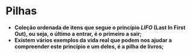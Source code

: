 # Pilhas

- **Coleção ordenada de itens que segue o princípio _LIFO_ (Last In First Out), ou seja, o último a entrar, é o primeiro a sair;**
- **Existem vários exemplos da vida real que podem nos ajudar a compreender este princípio e um deles, é a pilha de livros;**

